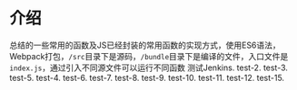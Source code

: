 # 介绍
总结的一些常用的函数及JS已经封装的常用函数的实现方式，使用ES6语法，Webpack打包，`/src`目录下是源码，`/bundle`目录下是编译的文件，入口文件是`index.js`，通过引入不同源文件可以运行不同函数
测试Jenkins.
test-2.
test-3.
test-5.
test-4.
test-6.
test-7.
test-8.
test-9.
test-10.
test-11.
test-12.
test-15.